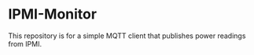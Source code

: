 # IPMI-Monitor

This repository is for a simple MQTT client that publishes power readings from IPMI. 